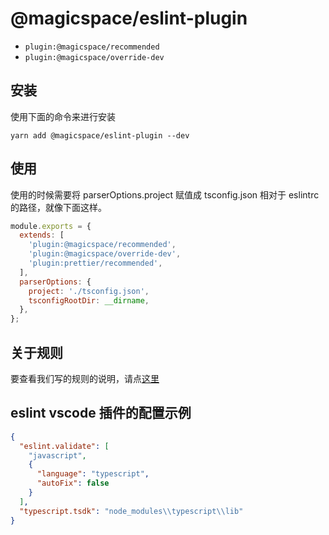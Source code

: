 # @magicspace/eslint-plugin

- `plugin:@magicspace/recommended`
- `plugin:@magicspace/override-dev`

## 安装

使用下面的命令来进行安装

```
yarn add @magicspace/eslint-plugin --dev
```

## 使用

使用的时候需要将 parserOptions.project 赋值成 tsconfig.json 相对于 eslintrc 的路径，就像下面这样。

```js
module.exports = {
  extends: [
    'plugin:@magicspace/recommended',
    'plugin:@magicspace/override-dev',
    'plugin:prettier/recommended',
  ],
  parserOptions: {
    project: './tsconfig.json',
    tsconfigRootDir: __dirname,
  },
};
```

## 关于规则

要查看我们写的规则的说明，请点[这里](https://github.com/makeflow/magicspace/tree/master/packages/tslint-rules/README.md)

## eslint vscode 插件的配置示例

```json
{
  "eslint.validate": [
    "javascript",
    {
      "language": "typescript",
      "autoFix": false
    }
  ],
  "typescript.tsdk": "node_modules\\typescript\\lib"
}
```
